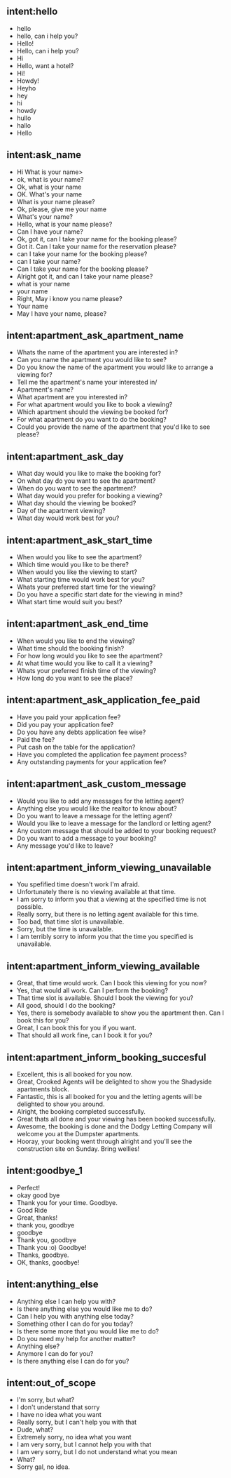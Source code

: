## intent:hello
- hello
- hello, can i help you?
- Hello!
- Hello, can i help you?
- Hi
- Hello, want a hotel?
- Hi!
- Howdy!
- Heyho
- hey
- hi
- howdy
- hullo
- hallo
- Hello

## intent:ask_name
- Hi What is your name>
- ok, what is your name?
- Ok, what is your name
- OK. What's your name 
- What is your name please?
- Ok, please, give me your name
- What's your name?
- Hello, what is your name please?
- Can I have your name?
- Ok, got it, can I take your name for the booking please?
- Got it. Can I take your name for the reservation please?
- can I take your name for the booking please?
- can I take your name?
- Can I take your name for the booking please?
- Alright got it, and can I take your name please?
- what is your name
- your name
- Right, May i know you name please?
- Your name
- May I have your name, please?

## intent:apartment_ask_apartment_name
- Whats the name of the apartment you are interested in?
- Can you name the apartment you would like to see?
- Do you know the name of the apartment you would like to arrange a viewing for?
- Tell me the apartment's name your interested in/
- Apartment's name?
- What apartment are you interested in?
- For what apartment would you like to book a viewing?
- Which apartment should the viewing be booked for?
- For what apartment do you want to do the booking?
- Could you provide the name of the apartment that you'd like to see please?

## intent:apartment_ask_day
- What day would you like to make the booking for?
- On what day do you want to see the apartment?
- When do you want to see the apartment?
- What day would you prefer for booking a viewing?
- What day should the viewing be booked?
- Day of the apartment viewing?
- What day would work best for you?

## intent:apartment_ask_start_time
- When would you like to see the apartment?
- Which time would you like to be there?
- When would you like the viewing to start?
- What starting time would work best for you?
- Whats your preferred start time for the viewing?
- Do you have a specific start date for the viewing in mind?
- What start time would suit you best?

## intent:apartment_ask_end_time
- When would you like to end the viewing?
- What time should the booking finish?
- For how long would you like to see the apartment?
- At what time would you like to call it a viewing?
- Whats your preferred finish time of the viewing?
- How long do you want to see the place?

## intent:apartment_ask_application_fee_paid
- Have you paid your application fee?
- Did you pay your application fee?
- Do you have any debts application fee wise?
- Paid the fee?
- Put cash on the table for the application?
- Have you completed the application fee payment process?
- Any outstanding payments for your application fee?

## intent:apartment_ask_custom_message
- Would you like to add any messages for the letting agent?
- Anything else you would like the realtor to know about?
- Do you want to leave a message for the letting agent?
- Would you like to leave a message for the landlord or letting agent?
- Any custom message that should be added to your booking request?
- Do you want to add a message to your booking?
- Any message you'd like to leave?

## intent:apartment_inform_viewing_unavailable
- You spefified time doesn't work I'm afraid.
- Unfortunately there is no viewing available at that time. 
- I am sorry to inform you that a viewing at the specified time is not possible.
- Really sorry, but there is no letting agent available for this time.
- Too bad, that time slot is unavailable.
- Sorry, but the time is unavailable.
- I am terribly sorry to inform you that the time you specified is unavailable.

## intent:apartment_inform_viewing_available
- Great, that time would work. Can I book this viewing for you now?
- Yes, that would all work. Can I perform the booking?
- That time slot is available. Should I book the viewing for you?
- All good, should I do the booking?
- Yes, there is somebody available to show you the apartment then. Can I book this for you?
- Great, I can book this for you if you want.
- That should all work fine, can I book it for you?

## intent:apartment_inform_booking_succesful
- Excellent, this is all booked for you now.
- Great, Crooked Agents will be delighted to show you the Shadyside apartments block.
- Fantastic, this is all booked for you and the letting agents will be delighted to show you around.
- Alright, the booking completed successfully.
- Great thats all done and your viewing has been booked successfully.
- Awesome, the booking is done and the Dodgy Letting Company will welcome you at the Dumpster apartments.
- Hooray, your booking went through alright and you'll see the construction site on Sunday. Bring wellies!

## intent:goodbye_1
- Perfect!
- okay good bye
- Thank you for your time. Goodbye.
- Good Ride
- Great, thanks!
- thank you, goodbye
- goodbye
- Thank you, goodbye
- Thank you :o) Goodbye!
- Thanks, goodbye.
- OK, thanks, goodbye!

## intent:anything_else
- Anything else I can help you with?
- Is there anything else you would like me to do?
- Can I help you with anything else today?
- Something other I can do for you today?
- Is there some more that you would like me to do?
- Do you need my help for another matter?
- Anything else?
- Anymore I can do for you?
- Is there anything else I can do for you?

## intent:out_of_scope
- I'm sorry, but what?
- I don't understand that sorry
- I have no idea what you want
- Really sorry, but I can't help you with that
- Dude, what?
- Extremely sorry, no idea what you want
- I am very sorry, but I cannot help you with that
- I am very sorry, but I do not understand what you mean
- What?
- Sorry gal, no idea.